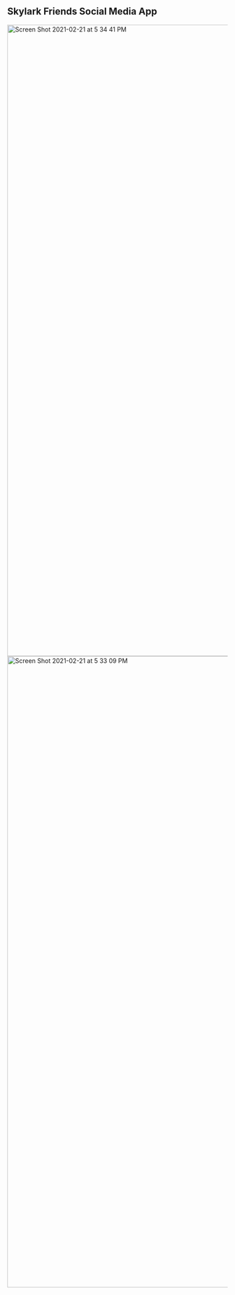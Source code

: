 ## Skylark Friends Social Media App

<img width="1440" alt="Screen Shot 2021-02-21 at 5 34 41 PM" src="https://user-images.githubusercontent.com/72049114/108641745-03ddee00-746f-11eb-9041-7e7c066f0f8e.png">

<img width="1440" alt="Screen Shot 2021-02-21 at 5 33 09 PM" src="https://user-images.githubusercontent.com/72049114/108641750-07717500-746f-11eb-9b88-85228f94ee55.png">
